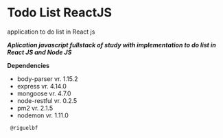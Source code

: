 # Todo List ReactJS
application to do list in React js


_**Aplication javascript fullstack of study with implementation to do list in React JS and Node JS**_

**Dependencies**


* body-parser vr. 1.15.2 
* express vr. 4.14.0 
* mongoose vr. 4.7.0 
* node-restful vr. 0.2.5 
* pm2 vr. 2.1.5 
* nodemon vr. 1.11.0 

`
@riguelbf`
